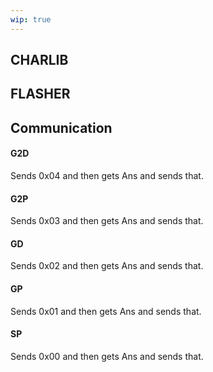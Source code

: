 ```yaml
---
wip: true
---
```

CHARLIB
-------

FLASHER
-------

Communication
-------------

#### G2D

Sends 0x04 and then gets Ans and sends that.

#### G2P

Sends 0x03 and then gets Ans and sends that.

#### GD

Sends 0x02 and then gets Ans and sends that.

#### GP

Sends 0x01 and then gets Ans and sends that.

#### SP

Sends 0x00 and then gets Ans and sends that.
